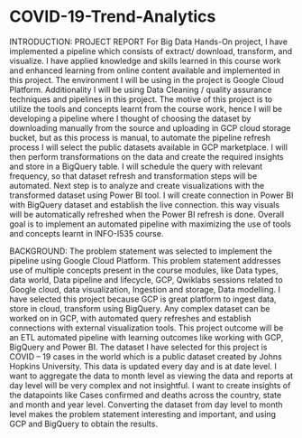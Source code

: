 # COVID-19-Trend-Analytics

INTRODUCTION:
PROJECT REPORT
 For Big Data Hands-On project, I have implemented a pipeline which consists of extract/ download, transform, and visualize. I have applied knowledge and skills learned in this course work and enhanced learning from online content available and implemented in this project. The environment I will be using in the project is Google Cloud Platform. Additionality I will be using Data Cleaning / quality assurance techniques and pipelines in this project. The motive of this project is to utilize the tools and concepts learnt from the course work, hence I will be developing a pipeline where I thought of choosing the dataset by downloading manually from the source and uploading in GCP cloud storage bucket, but as this process is manual, to automate the pipeline refresh process I will select the public datasets available in GCP marketplace. I will then perform transformations on the data and create the required insights and store in a BigQuery table. I will schedule the query with relevant frequency, so that dataset refresh and transformation steps will be automated. Next step is to analyze and create visualizations with the transformed dataset using Power BI tool. I will create connection in Power BI with BigQuery dataset and establish the live connection. this way visuals will be automatically refreshed when the Power BI refresh is done. Overall goal is to implement an automated pipeline with maximizing the use of tools and concepts learnt in INFO-I535 course.
 
 
BACKGROUND:
The problem statement was selected to implement the pipeline using Google Cloud Platform. This problem statement addresses use of multiple concepts present in the course modules, like Data types, data world, Data pipeline and lifecycle, GCP, Qwiklabs sessions related to Google cloud, data visualization, Ingestion and storage, Data modelling. I have selected this project because GCP is great platform to ingest data, store in cloud, transform using BigQuery. Any complex dataset can be worked on in GCP, with automated query refreshes and establish connections with external visualization tools. This project outcome will be an ETL automated pipeline with learning outcomes like working with GCP, BigQuery and Power BI.
The dataset I have selected for this project is COVID – 19 cases in the world which is a public dataset created by Johns Hopkins University. This data is updated every day and is at date level. I want to aggregate the data to month level as viewing the data and reports at day level will be very complex and not insightful. I want to create insights of the datapoints like Cases confirmed and deaths across the country, state and month and year level. Converting the dataset from day level to month level makes the problem statement interesting and important, and using GCP and BigQuery to obtain the results.

